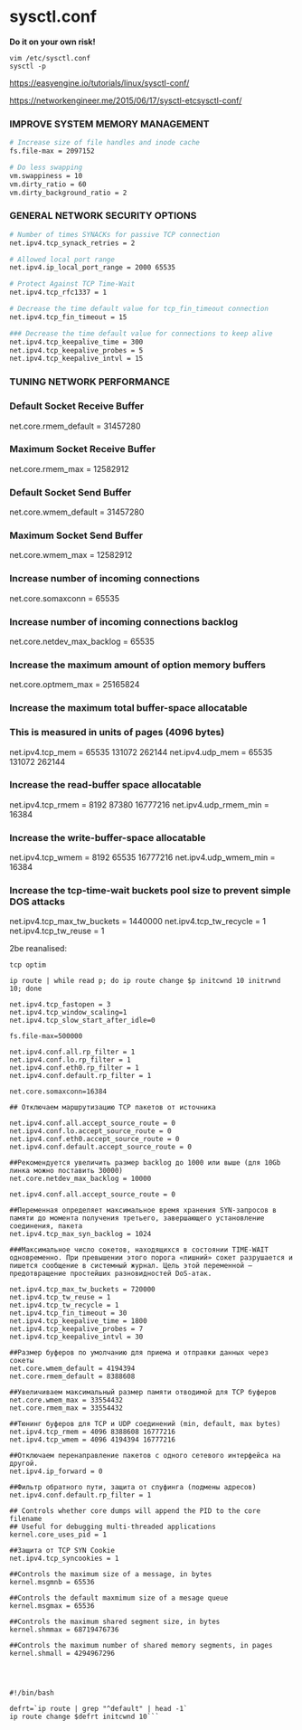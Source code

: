 sysctl.conf
==============
**Do it on your own risk!**

```
vim /etc/sysctl.conf 
sysctl -p
```

https://easyengine.io/tutorials/linux/sysctl-conf/

https://networkengineer.me/2015/06/17/sysctl-etcsysctl-conf/

### IMPROVE SYSTEM MEMORY MANAGEMENT

```sh
# Increase size of file handles and inode cache
fs.file-max = 2097152

# Do less swapping
vm.swappiness = 10
vm.dirty_ratio = 60
vm.dirty_background_ratio = 2
```

### GENERAL NETWORK SECURITY OPTIONS

```sh
# Number of times SYNACKs for passive TCP connection
net.ipv4.tcp_synack_retries = 2

# Allowed local port range
net.ipv4.ip_local_port_range = 2000 65535

# Protect Against TCP Time-Wait
net.ipv4.tcp_rfc1337 = 1

# Decrease the time default value for tcp_fin_timeout connection
net.ipv4.tcp_fin_timeout = 15

### Decrease the time default value for connections to keep alive
net.ipv4.tcp_keepalive_time = 300
net.ipv4.tcp_keepalive_probes = 5
net.ipv4.tcp_keepalive_intvl = 15
```

### TUNING NETWORK PERFORMANCE

### Default Socket Receive Buffer
net.core.rmem_default = 31457280

### Maximum Socket Receive Buffer
net.core.rmem_max = 12582912

### Default Socket Send Buffer
net.core.wmem_default = 31457280

### Maximum Socket Send Buffer
net.core.wmem_max = 12582912

### Increase number of incoming connections
net.core.somaxconn = 65535

### Increase number of incoming connections backlog
net.core.netdev_max_backlog = 65535

### Increase the maximum amount of option memory buffers
net.core.optmem_max = 25165824

### Increase the maximum total buffer-space allocatable
### This is measured in units of pages (4096 bytes)
net.ipv4.tcp_mem = 65535 131072 262144
net.ipv4.udp_mem = 65535 131072 262144

### Increase the read-buffer space allocatable
net.ipv4.tcp_rmem = 8192 87380 16777216
net.ipv4.udp_rmem_min = 16384

### Increase the write-buffer-space allocatable
net.ipv4.tcp_wmem = 8192 65535 16777216
net.ipv4.udp_wmem_min = 16384

### Increase the tcp-time-wait buckets pool size to prevent simple DOS attacks
net.ipv4.tcp_max_tw_buckets = 1440000
net.ipv4.tcp_tw_recycle = 1
net.ipv4.tcp_tw_reuse = 1


2be reanalised:


```
tcp optim

ip route | while read p; do ip route change $p initcwnd 10 initrwnd 10; done

net.ipv4.tcp_fastopen = 3
net.ipv4.tcp_window_scaling=1
net.ipv4.tcp_slow_start_after_idle=0

fs.file-max=500000

net.ipv4.conf.all.rp_filter = 1
net.ipv4.conf.lo.rp_filter = 1
net.ipv4.conf.eth0.rp_filter = 1
net.ipv4.conf.default.rp_filter = 1

net.core.somaxconn=16384

## Отключаем маршрутизацию TCP пакетов от источника

net.ipv4.conf.all.accept_source_route = 0
net.ipv4.conf.lo.accept_source_route = 0
net.ipv4.conf.eth0.accept_source_route = 0
net.ipv4.conf.default.accept_source_route = 0

##Рекомендуется увеличить размер backlog до 1000 или выше (для 10Gb линка можно поставить 30000)
net.core.netdev_max_backlog = 10000

net.ipv4.conf.all.accept_source_route = 0

##Переменная определяет максимальное время хранения SYN-запросов в памяти до момента получения третьего, завершающего установление соединения, пакета
net.ipv4.tcp_max_syn_backlog = 1024

###Максимальное число сокетов, находящихся в состоянии TIME-WAIT одновременно. При превышении этого порога «лишний» сокет разрушается и пишется сообщение в системный журнал. Цель этой переменной – предотвращение простейших разновидностей DoS-атак.

net.ipv4.tcp_max_tw_buckets = 720000
net.ipv4.tcp_tw_reuse = 1
net.ipv4.tcp_tw_recycle = 1
net.ipv4.tcp_fin_timeout = 30
net.ipv4.tcp_keepalive_time = 1800
net.ipv4.tcp_keepalive_probes = 7
net.ipv4.tcp_keepalive_intvl = 30

##Размер буферов по умолчанию для приема и отправки данных через сокеты
net.core.wmem_default = 4194394
net.core.rmem_default = 8388608

##Увеличиваем максимальный размер памяти отводимой для TCP буферов
net.core.wmem_max = 33554432
net.core.rmem_max = 33554432

##Тюнинг буферов для TCP и UDP соединений (min, default, max bytes)
net.ipv4.tcp_rmem = 4096 8388608 16777216
net.ipv4.tcp_wmem = 4096 4194394 16777216

##Отключаем перенаправление пакетов с одного сетевого интерфейса на другой.
net.ipv4.ip_forward = 0

##Фильтр обратного пути, защита от спуфинга (подмены адресов)
net.ipv4.conf.default.rp_filter = 1

## Controls whether core dumps will append the PID to the core filename
## Useful for debugging multi-threaded applications
kernel.core_uses_pid = 1

##Защита от TCP SYN Cookie
net.ipv4.tcp_syncookies = 1

##Controls the maximum size of a message, in bytes
kernel.msgmnb = 65536

##Controls the default maxmimum size of a mesage queue
kernel.msgmax = 65536

##Controls the maximum shared segment size, in bytes
kernel.shmmax = 68719476736

##Controls the maximum number of shared memory segments, in pages
kernel.shmall = 4294967296




#!/bin/bash

defrt=`ip route | grep "^default" | head -1`
ip route change $defrt initcwnd 10```
